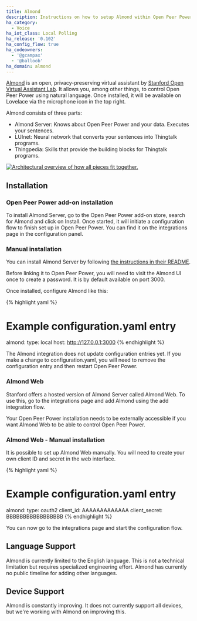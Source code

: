 ```yaml
---
title: Almond
description: Instructions on how to setup Almond within Open Peer Power.
ha_category:
  - Voice
ha_iot_class: Local Polling
ha_release: '0.102'
ha_config_flow: true
ha_codeowners:
  - '@gcampax'
  - '@balloob'
ha_domain: almond
---
```


[Almond](https://almond.stanford.edu/) is an open, privacy-preserving virtual assistant by [Stanford Open Virtual Assistant Lab](https://oval.cs.stanford.edu/). It allows you, among other things, to control Open Peer Power using natural language. Once installed, it will be available on Lovelace via the microphone icon in the top right.

Almond consists of three parts:

- Almond Server: Knows about Open Peer Power and your data. Executes your sentences.
- LUInet: Neural network that converts your sentences into Thingtalk programs.
- Thingpedia: Skills that provide the building blocks for Thingtalk programs.

<a href='/images/integrations/almond/almond-architecture.svg'><img src='/images/integrations/almond/almond-architecture.svg' alt='Architectural overview of how all pieces fit together.' style='border: 0;box-shadow: none;'></a>

## Installation

### Open Peer Power add-on installation

To install Almond Server, go to the Open Peer Power add-on store, search for Almond and click on Install. Once started, it will initiate a configuration flow to finish set up in Open Peer Power. You can find it on the integrations page in the configuration panel.

### Manual installation

You can install Almond Server by following [the instructions in their README](https://github.com/stanford-oval/almond-server#running-almond-server).

Before linking it to Open Peer Power, you will need to visit the Almond UI once to create a password. It is by default available on port 3000.

Once installed, configure Almond like this:

{% highlight yaml %}
# Example configuration.yaml entry
almond:
  type: local
  host: http://127.0.0.1:3000
{% endhighlight %}

The Almond integration does not update configuration entries yet. If you make a change to configuration.yaml, you will need to remove the configuration entry and then restart Open Peer Power.

### Almond Web

Stanford offers a hosted version of Almond Server called Almond Web. To use this, go to the integrations page and add Almond using the add integration flow.

Your Open Peer Power installation needs to be externally accessible if you want Almond Web to be able to control Open Peer Power.

### Almond Web - Manual installation

It is possible to set up Almond Web manually. You will need to create your own client ID and secret in the web interface.

{% highlight yaml %}
# Example configuration.yaml entry
almond:
  type: oauth2
  client_id: AAAAAAAAAAAAA
  client_secret: BBBBBBBBBBBBBBBBB
{% endhighlight %}

You can now go to the integrations page and start the configuration flow.

## Language Support

Almond is currently limited to the English language. This is not a technical limitation but requires specialized engineering effort. Almond has currently no public timeline for adding other languages.

## Device Support

Almond is constantly improving. It does not currently support all devices, but we're working with Almond on improving this.
